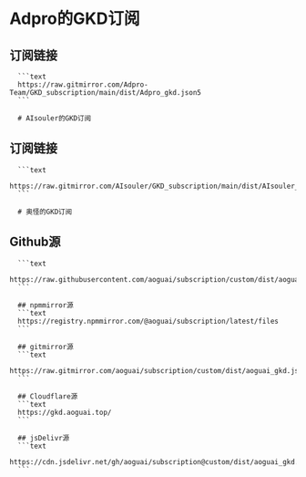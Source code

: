 # Adpro的GKD订阅## 订阅链接
      ```text
      https://raw.gitmirror.com/Adpro-Team/GKD_subscription/main/dist/Adpro_gkd.json5
      ```
      
      # AIsouler的GKD订阅## 订阅链接
      ```text
      https://raw.gitmirror.com/AIsouler/GKD_subscription/main/dist/AIsouler_gkd.json5
      ```
      
      # 奥怪的GKD订阅## Github源
      ```text
      https://raw.githubusercontent.com/aoguai/subscription/custom/dist/aoguai_gkd.json5
      ```
      
      ## npmmirror源
      ```text
      https://registry.npmmirror.com/@aoguai/subscription/latest/files
      ```
      
      ## gitmirror源
      ```text
      https://raw.gitmirror.com/aoguai/subscription/custom/dist/aoguai_gkd.json5
      ```
      
      ## Cloudflare源
      ```text
      https://gkd.aoguai.top/
      ```
      
      ## jsDelivr源
      ```text
      https://cdn.jsdelivr.net/gh/aoguai/subscription@custom/dist/aoguai_gkd.json5
      ```
      
      
